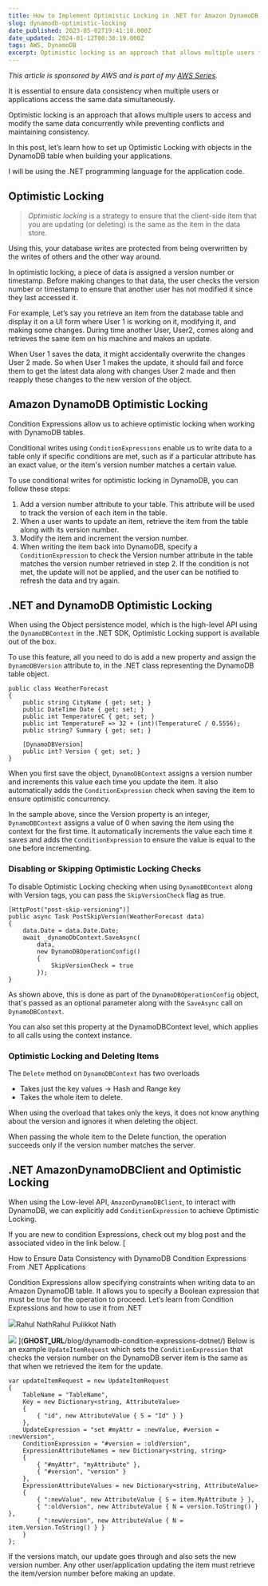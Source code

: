 ```yaml
---
title: How to Implement Optimistic Locking in .NET for Amazon DynamoDB
slug: dynamodb-optimistic-locking
date_published: 2023-05-02T19:41:10.000Z
date_updated: 2024-01-12T00:30:19.000Z
tags: AWS, DynamoDB
excerpt: Optimistic locking is an approach that allows multiple users to access and modify the same data concurrently while preventing conflicts and maintaining consistency. When building your applications, let’s learn how to set up Optimistic Locking with objects in the DynamoDB table. 
---
```


*This article is sponsored by AWS and is part of my *[*AWS Series*](__GHOST_URL__/tag/aws/)*.*

It is essential to ensure data consistency when multiple users or applications access the same data simultaneously.

Optimistic locking is an approach that allows multiple users to access and modify the same data concurrently while preventing conflicts and maintaining consistency. 

In this post, let’s learn how to set up Optimistic Locking with objects in the DynamoDB table when building your applications. 

I will be using the .NET programming language for the application code.

## Optimistic Locking

> *Optimistic locking* is a strategy to ensure that the client-side item that you are updating (or deleting) is the same as the item in the data store. 

Using this, your database writes are protected from being overwritten by the writes of others and the other way around.

In optimistic locking, a piece of data is assigned a version number or timestamp. Before making changes to that data, the user checks the version number or timestamp to ensure that another user has not modified it since they last accessed it.

For example, Let’s say you retrieve an item from the database table and display it on a UI form where User 1 is working on it, modifying it, and making some changes. During time another User, User2, comes along and retrieves the same item on his machine and makes an update.

When User 1 saves the data, it might accidentally overwrite the changes User 2 made. So when User 1 makes the update, it should fail and force them to get the latest data along with changes User 2 made and then reapply these changes to the new version of the object. 

## Amazon DynamoDB Optimistic Locking 

Condition Expressions allow us to achieve optimistic locking when working with DynamoDB tables.

Conditional writes using `ConditionExpressions` enable us to write data to a table only if specific conditions are met, such as if a particular attribute has an exact value, or the item's version number matches a certain value.

To use conditional writes for optimistic locking in DynamoDB, you can follow these steps:

1. Add a version number attribute to your table. This attribute will be used to track the version of each item in the table.
2. When a user wants to update an item, retrieve the item from the table along with its version number.
3. Modify the item and increment the version number.
4. When writing the item back into DynamoDB, specify a `ConditionExpression` to check the Version number attribute in the table matches the version number retrieved in step 2. If the condition is not met, the update will not be applied, and the user can be notified to refresh the data and try again.

## .NET and DynamoDB Optimistic Locking

When using the Object persistence model, which is the high-level API using the `DynamoDBContext` in the .NET SDK, Optimistic Locking support is available out of the box. 

To use this feature, all you need to do is add a new property and assign the `DynamoDBVersion` attribute to, in the .NET class representing the DynamoDB table object.

    public class WeatherForecast
    {
        public string CityName { get; set; }
        public DateTime Date { get; set; }
        public int TemperatureC { get; set; }
        public int TemperatureF => 32 + (int)(TemperatureC / 0.5556);
        public string? Summary { get; set; }
    
        [DynamoDBVersion]
        public int? Version { get; set; }
    }
    

When you first save the object, `DynamoDBContext` assigns a version number and increments this value each time you update the item. It also automatically adds the `ConditionExpression` check when saving the item to ensure optimistic concurrency.

In the sample above, since the Version property is an integer, `DynamoDBContext` assigns a value of 0 when saving the item using the context for the first time. It automatically increments the value each time it saves and adds the `ConditionExpression` to ensure the value is equal to the one before incrementing.

### Disabling or Skipping Optimistic Locking Checks 

To disable Optimistic Locking checking when using `DynamoDBContext` along with Version tags, you can pass the `SkipVersionCheck` flag as true. 

    [HttpPost("post-skip-versioning")]
    public async Task PostSkipVersion(WeatherForecast data)
    {
        data.Date = data.Date.Date;
        await _dynamoDbContext.SaveAsync(
            data,
            new DynamoDBOperationConfig()
            {
                SkipVersionCheck = true
            });
    }

As shown above, this is done as part of the `DynamoDBOperationConfig` object, that's passed as an optional parameter along with the `SaveAsync` call on `DynamoDBContext`.

You can also set this property at the DynamoDBContext level, which applies to all calls using the context instance.

### Optimistic Locking and Deleting Items

The `Delete` method on `DynamoDBContext` has two overloads

- Takes just the key values  → Hash and Range key
- Takes the whole item to delete.

When using the overload that takes only the keys, it does not know anything about the version and ignores it when deleting the object.

When passing the whole item to the Delete function, the operation succeeds only if the version number matches the server.

## .NET AmazonDynamoDBClient and Optimistic Locking

When using the Low-level API, `AmazonDynamoDBClient`, to interact with DynamoDB, we can explicitly add `ConditionExpression` to achieve Optimistic Locking. 

If you are new to condition Expressions, check out my blog post and the associated video in the link below.
[

How to Ensure Data Consistency with DynamoDB Condition Expressions From .NET Applications

Condition Expressions allow specifying constraints when writing data to an Amazon DynamoDB table.
It allows you to specify a Boolean expression that must be true for the operation to proceed. Let’s learn from Condition Expressions and how to use it from .NET

![](__GHOST_URL__/content/images/size/w256h256/2022/10/logo-512x512.png)Rahul NathRahul Pulikkot Nath

![](__GHOST_URL__/content/images/2023/04/DynamoDB-Condition-Expressions.png)
](__GHOST_URL__/blog/dynamodb-condition-expressions-dotnet/)
Below is an example `UpdateItemRequest` which sets the `ConditionExpression` that checks the version number on the DynamoDB server item is the same as that when we retrieved the item for the update. 

    var updateItemRequest = new UpdateItemRequest
    {
        TableName = "TableName",
        Key = new Dictionary<string, AttributeValue>
        {
            { "id", new AttributeValue { S = "Id" } }
        },
        UpdateExpression = "set #myAttr = :newValue, #version = :newVersion",
        ConditionExpression = "#version = :oldVersion",
        ExpressionAttributeNames = new Dictionary<string, string>
        {
            { "#myAttr", "myAttribute" },
            { "#version", "version" }
        },
        ExpressionAttributeValues = new Dictionary<string, AttributeValue>
        {
            { ":newValue", new AttributeValue { S = item.MyAttribute } },
            { ":oldVersion", new AttributeValue { N = version.ToString() } },
            { ":newVersion", new AttributeValue { N = item.Version.ToString() } }
        }
    };

If the versions match,  our update goes through and also sets the new version number. Any other user/application updating the item must retrieve the item/version number before making an update. 
